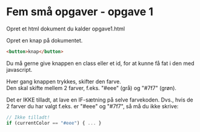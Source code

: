 # Fem små opgaver - opgave 1

Opret et html dokument du kalder opgave1.html

Opret en knap på dokumentet.

```html
<button>knap</button>
```

Du må gerne give knappen en class eller et id, for at kunne få fat i den med javascript.

Hver gang knappen trykkes, skifter den farve.<br>
Den skal skifte mellem 2 farver, f.eks. "#eee" (grå) og "#7f7" (grøn).

Det er IKKE tilladt, at lave en IF-sætning på selve farvekoden. Dvs., hvis de 2 farver du har valgt f.eks. er "#eee" og "#7f7", så må du ikke skrive:

```javascript
// Ikke tilladt!
if (currentColor == "#eee") { ... }
```





